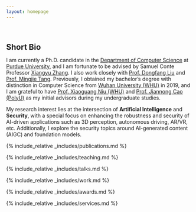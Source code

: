 ```yaml
---
layout: homepage
---
```


<h1 id="about-me"></h1>

<h2 style="margin: 60px 0px 10px;">Short Bio</h2>

I am currently a Ph.D. candidate in the [Department of Computer Science](https://cs.purdue.edu) at [Purdue University](https://purdue.edu), and I am fortunate to be advised by Samuel Conte Professor [Xiangyu Zhang](https://www.cs.purdue.edu/homes/xyzhang/). I also work closely with [Prof. Dongfang Liu](https://dongfang-liu.github.io/) and [Prof. Mingjie Tang](https://merlintang.github.io/).  Previously, I obtained my bachelor’s degree with distinction in Computer Science from [Wuhan University (WHU)](https://en.whu.edu.cn/) in 2019, and I am grateful to have [Prof. Xiaoguang Niu (WHU)](https://scholar.google.com/citations?user=wxRS8nIAAAAJ) and [Prof. Jiannong Cao (PolyU)](https://www4.comp.polyu.edu.hk/~csjcao/) as my initial advisors during my undergraduate studies. 

My research interest lies at the intersection of **Artificial Intelligence** and **Security**, with a special focus on enhancing the robustness and security of AI-driven applications such as 3D perception, autonomous driving, AR/VR, etc. Additionally, I explore the security topics around AI-generated content (AIGC) and foundation models.


<!-- {% include_relative _includes/news.md %} -->

{% include_relative _includes/publications.md %}

{% include_relative _includes/teaching.md %}

{% include_relative _includes/talks.md %}

{% include_relative _includes/work.md %}

{% include_relative _includes/awards.md %}

{% include_relative _includes/services.md %}

<!-- {% include_relative _includes/contact.md %} -->
